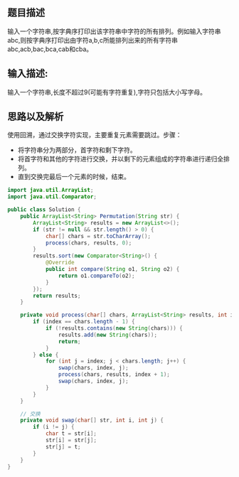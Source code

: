 ## 题目描述
输入一个字符串,按字典序打印出该字符串中字符的所有排列。例如输入字符串abc,则按字典序打印出由字符a,b,c所能排列出来的所有字符串abc,acb,bac,bca,cab和cba。

## 输入描述:
输入一个字符串,长度不超过9(可能有字符重复),字符只包括大小写字母。

## 思路以及解析
使用回溯，通过交换字符实现，主要重复元素需要跳过。步骤：
- 将字符串分为两部分，首字符和剩下字符。
- 将首字符和其他的字符进行交换，并以剩下的元素组成的字符串进行递归全排列。
- 直到交换完最后一个元素的时候，结束。

```java
import java.util.ArrayList;
import java.util.Comparator;

public class Solution {
    public ArrayList<String> Permutation(String str) {
        ArrayList<String> results = new ArrayList<>();
        if (str != null && str.length() > 0) {
            char[] chars = str.toCharArray();
            process(chars, results, 0);
        }
        results.sort(new Comparator<String>() {
            @Override
            public int compare(String o1, String o2) {
                return o1.compareTo(o2);
            }
        });
        return results;
    }

    private void process(char[] chars, ArrayList<String> results, int index) {
        if (index == chars.length - 1) {
            if (!results.contains(new String(chars))) {
                results.add(new String(chars));
                return;
            }
        } else {
            for (int j = index; j < chars.length; j++) {
                swap(chars, index, j);
                process(chars, results, index + 1);
                swap(chars, index, j);
            }
        }
    }

    // 交换
    private void swap(char[] str, int i, int j) {
        if (i != j) {
            char t = str[i];
            str[i] = str[j];
            str[j] = t;
        }
    }
}
```




